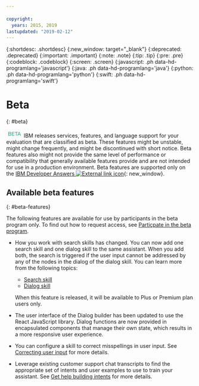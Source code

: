 ```yaml
---

copyright:
  years: 2015, 2019
lastupdated: "2019-02-12"
---
```


{:shortdesc: .shortdesc}
{:new_window: target="_blank"}
{:deprecated: .deprecated}
{:important: .important}
{:note: .note}
{:tip: .tip}
{:pre: .pre}
{:codeblock: .codeblock}
{:screen: .screen}
{:javascript: .ph data-hd-programlang='javascript'}
{:java: .ph data-hd-programlang='java'}
{:python: .ph data-hd-programlang='python'}
{:swift: .ph data-hd-programlang='swift'}

# Beta
{: #beta}

![Beta](images/beta.png) IBM releases services, features, and language support for your evaluation that are classified as beta. These features might be unstable, might change frequently, and might be discontinued with short notice. Beta features also might not provide the same level of performance or compatibility that generally available features provide and are not intended for use in a production environment. Beta features are supported only on the [IBM Developer Answers ![External link icon](../../icons/launch-glyph.svg "External link icon")](https://developer.ibm.com/answers/topics/watson-assistant/){: new_window}.

## Available beta features
{: #beta-features}

The following features are available for use by participants in the beta program only. To find out how to request access, see [Particpate in the beta program](/docs/services/assistant/feedback.html#feedback-beta).

- How you work with search skills has changed. You can now add one search skill and one dialog skill to the same assistant. When you add both, the search is triggered if the user input cannot be addressed by any of the nodes in the dialog of the dialog skill. You can learn more from the following topics:

  - [Search skill](/docs/services/assistant/beta-skill-search-add.html)
  - [Dialog skill](/docs/services/assistant/beta-skill-dialog-add.html)

  When this feature is released, it will be available to Plus or Premium plan users only.

- The user interface of the Dialog builder has been updated to use the React JavaScript library. Dialog functions are now provided in encapsulated components that manage their own state, which results in a more responsive user experience.

- You can configure a skill to correct misspellings in user input. See [Correcting user input](/docs/services/assistant/beta-spell-check.html) for more details.

- Leverage existing customer support chat transcripts to find the appropriate set of intents and user examples to use to train your assistant. See [Get help building intents](/docs/services/assistant/beta-intent-recommendations.html) for more details.
